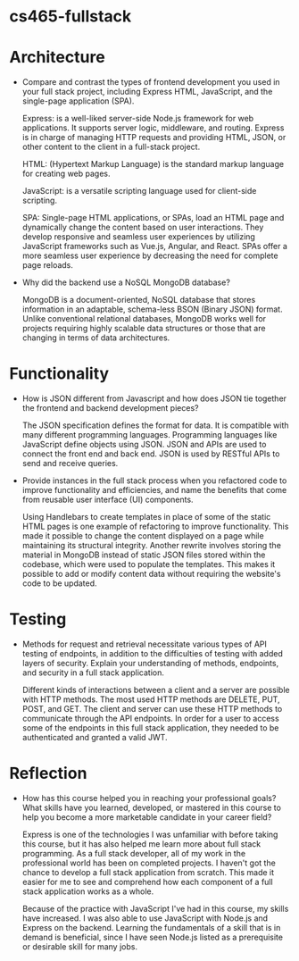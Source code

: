 # cs465-fullstack

# Architecture
- Compare and contrast the types of frontend development you used in your full stack project, including Express HTML, JavaScript, and the single-page application (SPA).
  
  Express: is a well-liked server-side Node.js framework for web applications. It supports server logic, middleware, and routing. Express is in charge of managing HTTP requests and providing HTML, JSON, or other content to the client in a full-stack project.
  
  HTML: (Hypertext Markup Language) is the standard markup language for creating web pages.
    
  JavaScript: is a versatile scripting language used for client-side scripting.
    
  SPA: Single-page HTML applications, or SPAs, load an HTML page and dynamically change the content based on user interactions. They develop responsive and seamless user experiences by   utilizing JavaScript frameworks such as Vue.js, Angular, and React. SPAs offer a more seamless user experience by decreasing the need for complete page reloads.
    
- Why did the backend use a NoSQL MongoDB database?
  
  MongoDB is a document-oriented, NoSQL database that stores information in an adaptable, schema-less BSON (Binary JSON) format. Unlike conventional relational databases, MongoDB works well for projects requiring highly scalable data structures or those that are changing in terms of data architectures.

# Functionality
- How is JSON different from Javascript and how does JSON tie together the frontend and backend development pieces?
   
  The JSON specification defines the format for data. It is compatible with many different programming languages. Programming languages like JavaScript define objects using JSON. JSON and APIs are used to connect the front end and back end. JSON is used by RESTful APIs to send and receive queries.
  
- Provide instances in the full stack process when you refactored code to improve functionality and efficiencies, and name the benefits that come from reusable user interface (UI) components.
  
  Using Handlebars to create templates in place of some of the static HTML pages is one example of refactoring to improve functionality. This made it possible to change the content displayed on a page while maintaining its structural integrity. Another rewrite involves storing the material in MongoDB instead of static JSON files stored within the codebase, which were used to populate the templates. This makes it possible to add or modify content data without requiring the website's code to be updated.

# Testing
- Methods for request and retrieval necessitate various types of API testing of endpoints, in addition to the difficulties of testing with added layers of security. Explain your understanding of methods, endpoints, and security in a full stack application.

  Different kinds of interactions between a client and a server are possible with HTTP methods. The most used HTTP methods are DELETE, PUT, POST, and GET. The client and server can use these HTTP methods to communicate through the API endpoints. In order for a user to access some of the endpoints in this full stack application, they needed to be authenticated and granted a valid JWT.

# Reflection
- How has this course helped you in reaching your professional goals? What skills have you learned, developed, or mastered in this course to help you become a more marketable candidate in your career field?
   
  Express is one of the technologies I was unfamiliar with before taking this course, but it has also helped me learn more about full stack programming. As a full stack developer, all of my work in the professional world has been on completed projects. I haven't got the chance to develop a full stack application from scratch. This made it easier for me to see and comprehend how each component of a full stack application works as a whole.

  Because of the practice with JavaScript I've had in this course, my skills have increased. I was also able to use JavaScript with Node.js and Express on the backend. Learning the fundamentals of a skill that is in demand is beneficial, since I have seen Node.js listed as a prerequisite or desirable skill for many jobs.

